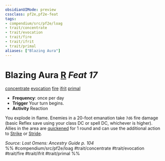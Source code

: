 ```yaml
---
obsidianUIMode: preview
cssclass: pf2e,pf2e-feat
tags:
- compendium/src/pf2e/loag
- trait/concentrate
- trait/evocation
- trait/fire
- trait/ifrit
- trait/primal
aliases: ["Blazing Aura"]
---
```

# Blazing Aura  [R](chapter-9-playing-the-game.md#Actions "Reaction") *Feat 17*  
[concentrate](concentrate.md "Concentrate Action & Ability Trait")  [evocation](evocation.md "Evocation School Trait")  [fire](fire.md "Fire Energy & Element Trait")  [ifrit](ifrit-b2.md "Ifrit Ancestry & Heritage Trait")  [primal](primal.md "Primal Tradition Trait")  

- **Frequency**: once per day
- **Trigger** Your turn begins.
- **Activity** Reaction

You explode in flame. Enemies in a 20-foot emanation take `7d6` fire damage (basic Reflex save using your class DC or spell DC, whichever is higher). Allies in the area are [quickened](conditions.md#Quickened) for 1 round and can use the additional action to [Strike](strike.md) or [Stride](stride.md).

*Source: Lost Omens: Ancestry Guide p. 104*  
%% #compendium/src/pf2e/loag #trait/concentrate #trait/evocation #trait/fire #trait/ifrit #trait/primal %%